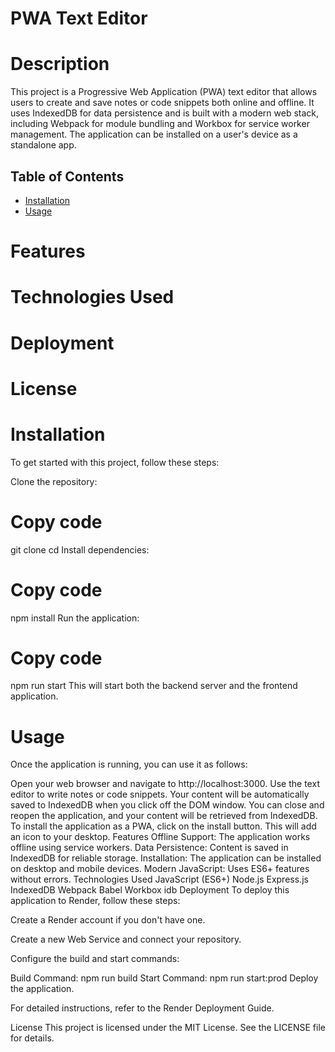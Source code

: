 # PWA Text Editor


# Description
This project is a Progressive Web Application (PWA) text editor that allows users to create and save notes or code snippets both online and offline. It uses IndexedDB for data persistence and is built with a modern web stack, including Webpack for module bundling and Workbox for service worker management. The application can be installed on a user's device as a standalone app.

## Table of Contents
- [Installation](#installation)
- [Usage](#usage)

# Features

# Technologies Used

# Deployment

# License

# Installation

To get started with this project, follow these steps:

Clone the repository:

# Copy code
git clone <your-repository-url>
cd <Progressive-Web-App>
Install dependencies:

# Copy code
npm install
Run the application:


# Copy code
npm run start
This will start both the backend server and the frontend application.

# Usage
Once the application is running, you can use it as follows:

Open your web browser and navigate to http://localhost:3000.
Use the text editor to write notes or code snippets.
Your content will be automatically saved to IndexedDB when you click off the DOM window.
You can close and reopen the application, and your content will be retrieved from IndexedDB.
To install the application as a PWA, click on the install button. This will add an icon to your desktop.
Features
Offline Support: The application works offline using service workers.
Data Persistence: Content is saved in IndexedDB for reliable storage.
Installation: The application can be installed on desktop and mobile devices.
Modern JavaScript: Uses ES6+ features without errors.
Technologies Used
JavaScript (ES6+)
Node.js
Express.js
IndexedDB
Webpack
Babel
Workbox
idb
Deployment
To deploy this application to Render, follow these steps:

Create a Render account if you don't have one.

Create a new Web Service and connect your repository.

Configure the build and start commands:

Build Command: npm run build
Start Command: npm run start:prod
Deploy the application.

For detailed instructions, refer to the Render Deployment Guide.

License
This project is licensed under the MIT License. See the LICENSE file for details.